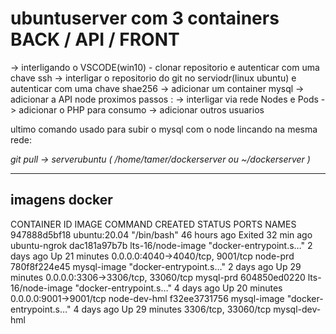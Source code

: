 # ubuntuserver com 3 containers BACK / API / FRONT

-> interligando o VSCODE(win10) - clonar repositorio e autenticar com uma chave ssh
-> interligar o repositorio do git no serviodr(linux ubuntu) e autenticar com uma chave shae256
-> adicionar um container mysql
-> adicionar a API node
proximos passos :
-> interligar via rede Nodes e Pods
-> adicionar o PHP para consumo
-> adicionar outros usuarios

ultimo comando usado para subir o mysql com o node lincando na mesma rede:

*git pull -> serverubuntu ( /home/tamer/dockerserver ou ~/dockerserver )*

_____________


## imagens docker 

CONTAINER ID  IMAGE             COMMAND                CREATED       STATUS              PORTS                             NAMES
947888d5bf18  ubuntu:20.04      "/bin/bash"            46 hours ago  Exited 32 min ago                                     ubuntu-ngrok
dac181a97b7b  lts-16/node-image "docker-entrypoint.s…" 2 days ago    Up 21 minutes       0.0.0.0:4040->4040/tcp, 9001/tcp  node-prd
780f8f224e45  mysql-image       "docker-entrypoint.s…" 2 days ago    Up 29 minutes       0.0.0.0:3306->3306/tcp, 33060/tcp mysql-prd
604850ed0220  lts-16/node-image "docker-entrypoint.s…" 4 days ago    Up 20 minutes       0.0.0.0:9001->9001/tcp            node-dev-hml
f32ee3731756  mysql-image       "docker-entrypoint.s…" 4 days ago    Up 29 minutes       3306/tcp, 33060/tcp               mysql-dev-hml
